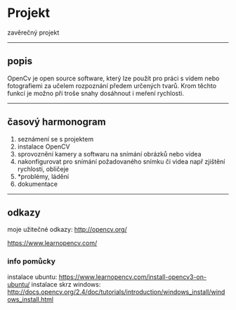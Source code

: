 # Projekt
zavěrečný projekt

---
## popis
OpenCv je open source software, který lze použít pro práci s videm nebo fotografiemi za učelem rozpoznání předem určených tvarů. Krom těchto funkcí je možno při troše snahy dosáhnout i meření rychlosti.

---
## časový harmonogram
  1. seznámení se s projektem
  2. instalace OpenCV
  3. sprovoznění kamery a softwaru na snímání obrázků nebo videa
  4. nakonfigurovat pro snímání požadovaného snímku či videa např zjištění rychlosti, obličeje
  5. *problémy, ládění
  6. dokumentace
  
---
## odkazy
moje užitečné odkazy: http://opencv.org/

https://www.learnopencv.com/


### info pomůcky
instalace ubuntu: https://www.learnopencv.com/install-opencv3-on-ubuntu/
instalace skrz windows: http://docs.opencv.org/2.4/doc/tutorials/introduction/windows_install/windows_install.html
